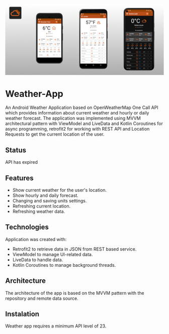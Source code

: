 
![Main_Screen](./images/application.jpg)
# Weather-App
An Android Weather Application based on OpenWeatherMap One Call API which provides information about current weather and hourly or daily weather forecast.
The application was implemented using MVVM architectural pattern with ViewModel and LiveData and Kotlin Coroutines for async programming,
retrofit2 for working with REST API and Location Requests to get the current location of the user. 

## Status
API has expired

## Features
* Show current weather for the user's location. 
* Show hourly and daily forecast.
* Changing and saving units settings.
* Refreshing current location.
* Refreshing weather data.

## Technologies
Application was created with:
* Retrofit2 to retrieve data in JSON from REST based service.
* ViewModel to manage UI-related data.
* LiveData to handle data.
* Kotlin Coroutines to manage background threads.

## Architecture
The architecture of the app is based on the MVVM pattern with the repository and remote data source.


## Instalation
Weather app requires a minimum API level of 23.
